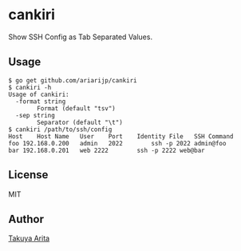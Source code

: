 cankiri
=====================

Show SSH Config as Tab Separated Values.

## Usage

```shell
$ go get github.com/ariarijp/cankiri
$ cankiri -h
Usage of cankiri:
  -format string
    	Format (default "tsv")
  -sep string
    	Separator (default "\t")
$ cankiri /path/to/ssh/config
Host	Host Name	User	Port	Identity File	SSH Command
foo	192.168.0.200	admin	2022		ssh -p 2022 admin@foo
bar	192.168.0.201	web	2222		ssh -p 2222 web@bar
```

## License

MIT

## Author

[Takuya Arita](https://github.com/ariarijp)
